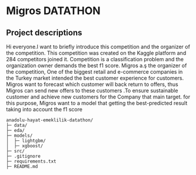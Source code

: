 # Migros DATATHON
## Project descriptions 

Hi everyone.I want to briefly introduce this competition and the organizer of the competition. This competition was created on the Kaggle platform and 284 competitors joined it. Competition is a classification problem and the organization owner demands the best f1 score. Migros a.ş the organizer of the competition, One of the biggest retail and e-commerce companies in the Turkey market intended the best customer experience for customers. Migros want to forecast which customer will back return to offers, thus  Migros can send new offers to these customers .To ensure sustainable customer and achieve new customers for the Company that main target.
for this purpose, Migros want to a model that getting the best-predicted result taking into account the f1 score


```
anadolu-hayat-emeklilik-datathon/
├─ data/
├─ eda/
├─ models/
│  ├─ lightgbm/
│  ├─ xgboost/
├─ src/
├─ .gitignore
├─ requirements.txt
├─ README.md
```
